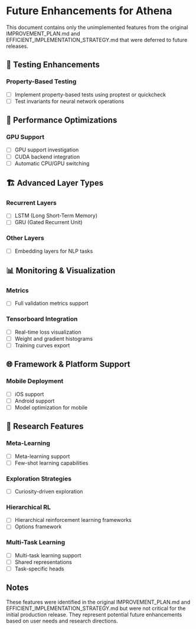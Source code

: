# Future Enhancements for Athena

This document contains only the unimplemented features from the original IMPROVEMENT_PLAN.md and EFFICIENT_IMPLEMENTATION_STRATEGY.md that were deferred to future releases.

## 🧪 Testing Enhancements

### Property-Based Testing
- [ ] Implement property-based tests using proptest or quickcheck
- [ ] Test invariants for neural network operations

## 🚀 Performance Optimizations

### GPU Support
- [ ] GPU support investigation
- [ ] CUDA backend integration
- [ ] Automatic CPU/GPU switching

## 🏗️ Advanced Layer Types

### Recurrent Layers
- [ ] LSTM (Long Short-Term Memory)
- [ ] GRU (Gated Recurrent Unit)

### Other Layers
- [ ] Embedding layers for NLP tasks

## 📊 Monitoring & Visualization

### Metrics
- [ ] Full validation metrics support

### Tensorboard Integration
- [ ] Real-time loss visualization
- [ ] Weight and gradient histograms
- [ ] Training curves export

## 🌐 Framework & Platform Support

### Mobile Deployment
- [ ] iOS support
- [ ] Android support
- [ ] Model optimization for mobile

## 🔬 Research Features

### Meta-Learning
- [ ] Meta-learning support
- [ ] Few-shot learning capabilities

### Exploration Strategies
- [ ] Curiosity-driven exploration

### Hierarchical RL
- [ ] Hierarchical reinforcement learning frameworks
- [ ] Options framework

### Multi-Task Learning
- [ ] Multi-task learning support
- [ ] Shared representations
- [ ] Task-specific heads

## Notes

These features were identified in the original IMPROVEMENT_PLAN.md and EFFICIENT_IMPLEMENTATION_STRATEGY.md but were not critical for the initial production release. They represent potential future enhancements based on user needs and research directions.